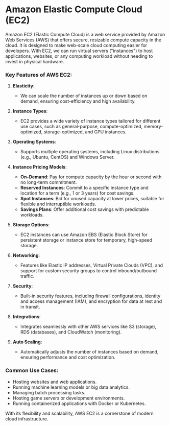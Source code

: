 # Amazon Elastic Compute Cloud (EC2) 

Amazon EC2 (Elastic Compute Cloud) is a web service provided by Amazon Web Services (AWS) that offers secure, resizable compute capacity in the cloud. It is designed to make web-scale cloud computing easier for developers. With EC2, we can run virtual servers ("instances") to host applications, websites, or any computing workload without needing to invest in physical hardware. 

### Key Features of AWS EC2:
1. **Elasticity**: 
   - We can scale the number of instances up or down based on demand, ensuring cost-efficiency and high availability.

2. **Instance Types**:
   - EC2 provides a wide variety of instance types tailored for different use cases, such as general-purpose, compute-optimized, memory-optimized, storage-optimized, and GPU instances.

3. **Operating Systems**:
   - Supports multiple operating systems, including Linux distributions (e.g., Ubuntu, CentOS) and Windows Server.

4. **Instance Pricing Models**:
   - **On-Demand**: Pay for compute capacity by the hour or second with no long-term commitment.
   - **Reserved Instances**: Commit to a specific instance type and location for a term (e.g., 1 or 3 years) for cost savings.
   - **Spot Instances**: Bid for unused capacity at lower prices, suitable for flexible and interruptible workloads.
   - **Savings Plans**: Offer additional cost savings with predictable workloads.

5. **Storage Options**:
   - EC2 instances can use Amazon EBS (Elastic Block Store) for persistent storage or instance store for temporary, high-speed storage.

6. **Networking**:
   - Features like Elastic IP addresses, Virtual Private Clouds (VPC), and support for custom security groups to control inbound/outbound traffic.

7. **Security**:
   - Built-in security features, including firewall configurations, identity and access management (IAM), and encryption for data at rest and in transit.

8. **Integrations**:
   - Integrates seamlessly with other AWS services like S3 (storage), RDS (databases), and CloudWatch (monitoring).

9. **Auto Scaling**:
   - Automatically adjusts the number of instances based on demand, ensuring performance and cost optimization.

### Common Use Cases:
- Hosting websites and web applications.
- Running machine learning models or big data analytics.
- Managing batch processing tasks.
- Hosting game servers or development environments.
- Running containerized applications with Docker or Kubernetes.

With its flexibility and scalability, AWS EC2 is a cornerstone of modern cloud infrastructure.